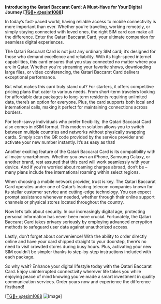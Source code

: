 **Introducing the Qatari Baccarat Card: A Must-Have for Your Digital Journey [[TG💪+ @esim1088](https://t.me/s/esim1088)]**

In today’s fast-paced world, having reliable access to mobile connectivity is more important than ever. Whether you’re traveling, working remotely, or simply staying connected with loved ones, the right SIM card can make all the difference. Enter the Qatari Baccarat Card, your ultimate companion for seamless digital experiences.

The Qatari Baccarat Card is not just any ordinary SIM card; it’s designed for those who demand excellence and reliability. With its high-speed internet capabilities, this card ensures that you stay connected no matter where you are in Qatar. Whether you're streaming your favorite shows, downloading large files, or video conferencing, the Qatari Baccarat Card delivers exceptional performance.

But what makes this card truly stand out? For starters, it offers competitive pricing plans that cater to various needs. From short-term travelers looking for affordable data packages to long-term residents requiring unlimited data, there’s an option for everyone. Plus, the card supports both local and international calls, making it perfect for maintaining connections across borders.

For tech-savvy individuals who prefer flexibility, the Qatari Baccarat Card also comes in eSIM format. This modern solution allows you to switch between multiple countries and networks without physically swapping cards. Simply scan the QR code provided by the service provider and activate your new number instantly. It’s as easy as that!

Another exciting feature of the Qatari Baccarat Card is its compatibility with all major smartphones. Whether you own an iPhone, Samsung Galaxy, or another brand, rest assured that this card will work seamlessly with your device. And if you’re worried about roaming charges abroad, don’t be – many plans include free international roaming within select regions.

When choosing a mobile network provider, trust is key. The Qatari Baccarat Card operates under one of Qatar’s leading telecom companies known for its stellar customer service and cutting-edge technology. You can expect prompt assistance whenever needed, whether through their online support channels or physical stores located throughout the country.

Now let’s talk about security. In our increasingly digital age, protecting personal information has never been more crucial. Fortunately, the Qatari Baccarat Card takes privacy seriously by employing advanced encryption methods to safeguard user data against unauthorized access.

Lastly, don’t forget about convenience! With the ability to order directly online and have your card shipped straight to your doorstep, there’s no need to visit crowded stores during busy hours. Plus, activating your new SIM couldn’t be simpler thanks to step-by-step instructions included with each package.

So why wait? Enhance your digital lifestyle today with the Qatari Baccarat Card. Enjoy uninterrupted connectivity wherever life takes you while enjoying peace of mind knowing you’ve made a smart investment in quality communication services. Order yours now and experience the difference firsthand!

[[TG💪+ @esim1088](https://t.me/s/esim1088) ![Image](https://i.postimg.cc/Y0z9fWf4/image.png)]